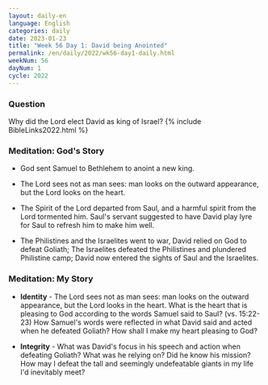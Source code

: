 ```yaml
---
layout: daily-en
language: English
categories: daily
date: 2023-01-23
title: "Week 56 Day 1: David being Anointed"
permalink: /en/daily/2022/wk56-day1-daily.html
weekNum: 56
dayNum: 1
cycle: 2022
---
```


### Question     
Why did the Lord elect David as king of Israel?
{% include BibleLinks2022.html %} 

### Meditation: God's Story   
+ God sent Samuel to Bethlehem to anoint a new king. 

+ The Lord sees not as man sees: man looks on the outward appearance, but the Lord looks on the heart. 

+ The Spirit of the Lord departed from Saul, and a harmful spirit from the Lord tormented him. Saul's servant suggested to have David play lyre for Saul to refresh him to make him well. 

+ The Philistines and the Israelites went to war, David relied on God to defeat Goliath; The Israelites defeated the Philistines and plundered Philistine camp; David now entered the sights of Saul and the Israelites. 

### Meditation: My Story   
+ **Identity** - The Lord sees not as man sees: man looks on the outward appearance, but the Lord looks in the heart. What is the heart that is pleasing to God according to the words Samuel said to Saul? (vs. 15:22-23) How Samuel's words were reflected in what David said and acted when he defeated Goliath? How shall I make my heart pleasing to God? 

+ **Integrity** - What was David's focus in his speech and action when defeating Goliath? What was he relying on? Did he know his mission? How may I defeat the tall and seemingly undefeatable giants in my life I'd inevitably meet? 
